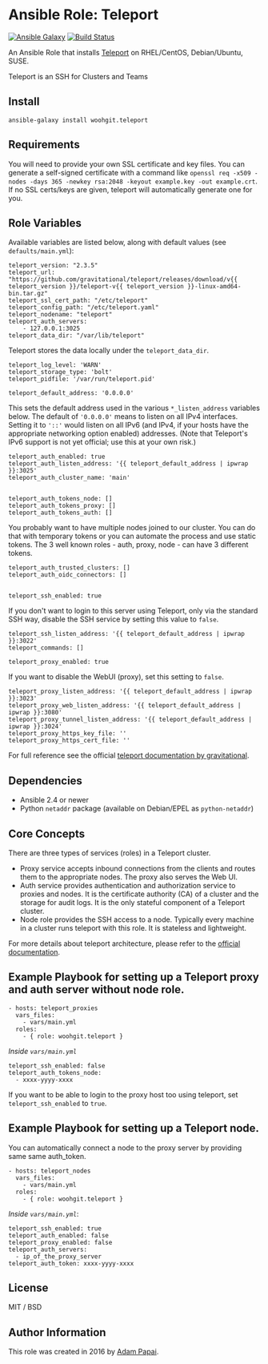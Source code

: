 # Ansible Role: Teleport

[![Ansible Galaxy](http://img.shields.io/badge/ansible--galaxy-woohgit.teleport-blue.svg)](https://galaxy.ansible.com/woohgit/teleport/) [![Build Status](https://travis-ci.org/woohgit/ansible-role-teleport.svg?branch=master)](https://travis-ci.org/woohgit/ansible-role-teleport)

An Ansible Role that installs [Teleport](https://gravitational.com/teleport/) on RHEL/CentOS, Debian/Ubuntu, SUSE.

Teleport is an SSH for Clusters and Teams

## Install

```
ansible-galaxy install woohgit.teleport
```


## Requirements

You will need to provide your own SSL certificate and key files. You can generate a self-signed certificate with a command like `openssl req -x509 -nodes -days 365 -newkey rsa:2048 -keyout example.key -out example.crt`. If no SSL certs/keys are given, teleport will automatically generate one for you.

## Role Variables

Available variables are listed below, along with default values (see `defaults/main.yml`):

    teleport_version: "2.3.5"
    teleport_url: "https://github.com/gravitational/teleport/releases/download/v{{ teleport_version }}/teleport-v{{ teleport_version }}-linux-amd64-bin.tar.gz"
    teleport_ssl_cert_path: "/etc/teleport"
    teleport_config_path: "/etc/teleport.yaml"
    teleport_nodename: "teleport"
    teleport_auth_servers:
        - 127.0.0.1:3025
    teleport_data_dir: "/var/lib/teleport"

Teleport stores the data locally under the `teleport_data_dir`.

    teleport_log_level: 'WARN'
    teleport_storage_type: 'bolt'
    teleport_pidfile: '/var/run/teleport.pid'

    teleport_default_address: '0.0.0.0'

This sets the default address used in the various `*_listen_address` variables
below. The default of `'0.0.0.0'` means to listen on all IPv4 interfaces.
Setting it to `'::'` would listen on all IPv6 (and IPv4, if your hosts have the
appropriate networking option enabled) addresses. (Note that Teleport's IPv6
support is not yet official; use this at your own risk.)

    teleport_auth_enabled: true
    teleport_auth_listen_address: '{{ teleport_default_address | ipwrap }}:3025'
    teleport_auth_cluster_name: 'main'


    teleport_auth_tokens_node: []
    teleport_auth_tokens_proxy: []
    teleport_auth_tokens_auth: []


You probably want to have multiple nodes joined to our cluster. You can do that with temporary tokens or you can automate the process and use static tokens. The 3 well known roles - auth, proxy, node - can have 3 different tokens.

    teleport_auth_trusted_clusters: []
    teleport_auth_oidc_connectors: []


    teleport_ssh_enabled: true

If you don't want to login to this server using Teleport, only via the standard SSH way, disable the SSH service by setting this value to `false`.

    teleport_ssh_listen_address: '{{ teleport_default_address | ipwrap }}:3022'
    teleport_commands: []

    teleport_proxy_enabled: true

If you want to disable the WebUI (proxy), set this setting to `false`.

    teleport_proxy_listen_address: '{{ teleport_default_address | ipwrap }}:3023'
    teleport_proxy_web_listen_address: '{{ teleport_default_address | ipwrap }}:3080'
    teleport_proxy_tunnel_listen_address: '{{ teleport_default_address | ipwrap }}:3024'
    teleport_proxy_https_key_file: ''
    teleport_proxy_https_cert_file: ''

For full reference see the official [teleport documentation by gravitational](http://gravitational.com/teleport/docs/quickstart/).

## Dependencies

- Ansible 2.4 or newer
- Python `netaddr` package (available on Debian/EPEL as `python-netaddr`)

## Core Concepts

There are three types of services (roles) in a Teleport cluster.

- Proxy service accepts inbound connections from the clients and routes them to the appropriate nodes. The proxy also serves the Web UI.
- Auth service provides authentication and authorization service to proxies and nodes. It is the certificate authority (CA) of a cluster and the storage for audit logs. It is the only stateful component of a Teleport cluster.
- Node role provides the SSH access to a node. Typically every machine in a cluster runs teleport with this role. It is stateless and lightweight.

For more details about teleport architecture, please refer to the [official documentation](http://gravitational.com/teleport/docs/architecture/#architecture).

## Example Playbook for setting up a Teleport proxy and auth server without node role.


    - hosts: teleport_proxies
      vars_files:
        - vars/main.yml
      roles:
        - { role: woohgit.teleport }


*Inside `vars/main.yml`*

    teleport_ssh_enabled: false
    teleport_auth_tokens_node:
      - xxxx-yyyy-xxxx

If you want to be able to login to the proxy host too using teleport, set `teleport_ssh_enabled` to `true`.


## Example Playbook for setting up a Teleport node.

You can automatically connect a node to the proxy server by providing same same auth_token.

    - hosts: teleport_nodes
      vars_files:
        - vars/main.yml
      roles:
        - { role: woohgit.teleport }


*Inside `vars/main.yml`*:

    teleport_ssh_enabled: true
    teleport_auth_enabled: false
    teleport_proxy_enabled: false
    teleport_auth_servers:
      - ip_of_the_proxy_server
    teleport_auth_token: xxxx-yyyy-xxxx


## License

MIT / BSD

## Author Information

This role was created in 2016 by [Adam Papai](http://www.wooh.hu/).
